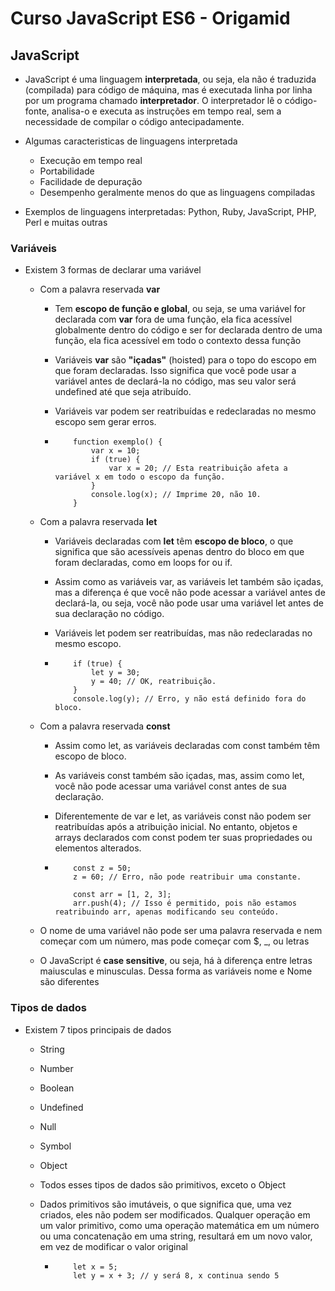 # Curso JavaScript ES6 - Origamid

## JavaScript
- JavaScript é uma linguagem **interpretada**, ou seja, ela não é traduzida (compilada) para código de máquina, mas é executada linha por linha por um programa chamado **interpretador**. O interpretador lê o código-fonte, analisa-o e executa as instruções em tempo real, sem a necessidade de compilar o código antecipadamente.

- Algumas caracteristicas de linguagens interpretada
    - Execução em tempo real
    - Portabilidade 
    - Facilidade de depuração 
    - Desempenho geralmente menos do que as linguagens compiladas

- Exemplos de linguagens interpretadas: Python, Ruby, JavaScript, PHP, Perl e muitas outras

### Variáveis
- Existem 3 formas de declarar uma variável
    - Com a palavra reservada **var**
        - Tem **escopo de função e global**, ou seja, se uma variável for declarada com **var** fora de uma função, ela fica acessível globalmente dentro do código e ser for declarada dentro de uma função, ela fica acessível em todo o contexto dessa função

        - Variáveis **var** são **"içadas"** (hoisted) para o topo do escopo em que foram declaradas. Isso significa que você pode usar a variável antes de declará-la no código, mas seu valor será undefined até que seja atribuído.

        - Variáveis var podem ser reatribuídas e redeclaradas no mesmo escopo sem gerar erros.

        -   ```
                function exemplo() {
                    var x = 10;
                    if (true) {
                        var x = 20; // Esta reatribuição afeta a variável x em todo o escopo da função.
                    }
                    console.log(x); // Imprime 20, não 10.
                }

            ```

    - Com a palavra reservada **let**
        - Variáveis declaradas com **let** têm **escopo de bloco**, o que significa que são acessíveis apenas dentro do bloco em que foram declaradas, como em loops for ou if.

        - Assim como as variáveis var, as variáveis let também são içadas, mas a diferença é que você não pode acessar a variável antes de declará-la, ou seja, você não pode usar uma variável let antes de sua declaração no código.

        - Variáveis let podem ser reatribuídas, mas não redeclaradas no mesmo escopo.

        -   ```
                if (true) {
                    let y = 30;
                    y = 40; // OK, reatribuição.
                }
                console.log(y); // Erro, y não está definido fora do bloco.
            ```

    - Com a palavra reservada **const**
        - Assim como let, as variáveis declaradas com const também têm escopo de bloco.

        - As variáveis const também são içadas, mas, assim como let, você não pode acessar uma variável const antes de sua declaração.

        - Diferentemente de var e let, as variáveis const não podem ser reatribuídas após a atribuição inicial. No entanto, objetos e arrays declarados com const podem ter suas propriedades ou elementos alterados.

        -   ```
                const z = 50;
                z = 60; // Erro, não pode reatribuir uma constante.

                const arr = [1, 2, 3];
                arr.push(4); // Isso é permitido, pois não estamos reatribuindo arr, apenas modificando seu conteúdo.
            ```

    - O nome de uma variável não pode ser uma palavra reservada e nem começar com um número, mas pode começar com $, _, ou letras

    - O JavaScript é **case sensitive**, ou seja, há à diferença entre letras maiusculas e minusculas. Dessa forma as variáveis nome e Nome são diferentes

### Tipos de dados
- Existem 7 tipos principais de dados
    - String
    
    - Number

    - Boolean

    - Undefined

    - Null

    - Symbol

    - Object

    - Todos esses tipos de dados são primitivos, exceto o Object

    - Dados primitivos são imutáveis, o que significa que, uma vez criados, eles não podem ser modificados. Qualquer operação em um valor primitivo, como uma operação matemática em um número ou uma concatenação em uma string, resultará em um novo valor, em vez de modificar o valor original
        -   ```
                let x = 5;
                let y = x + 3; // y será 8, x continua sendo 5

            ``` 
